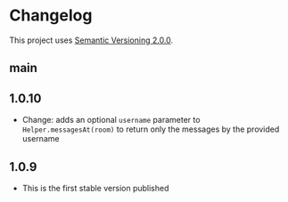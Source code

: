 # Changelog

This project uses [Semantic Versioning 2.0.0](http://semver.org/).

## main

## 1.0.10

- Change: adds an optional `username` parameter to `Helper.messagesAt(room)` to return only the messages by the provided username

## 1.0.9

- This is the first stable version published
